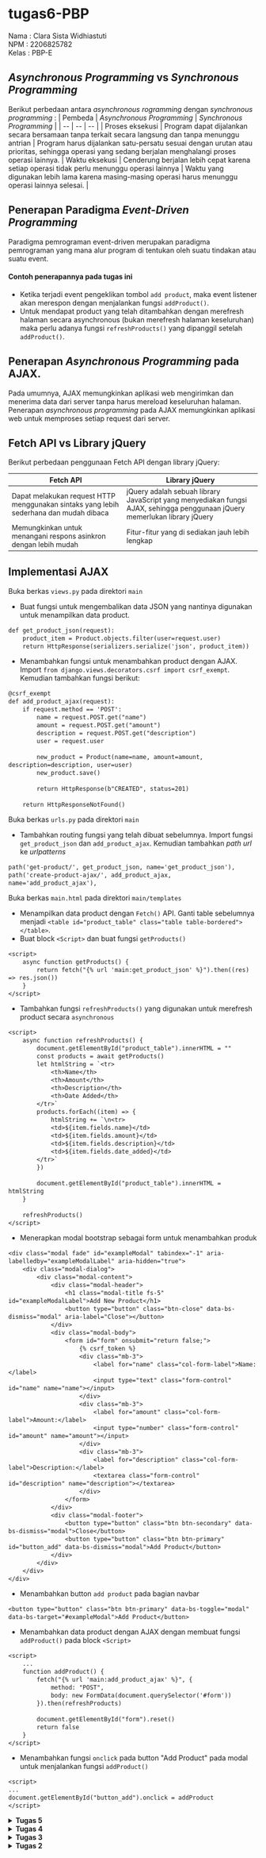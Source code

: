 # tugas6-PBP 
Nama  : Clara Sista Widhiastuti <br/>
NPM   : 2206825782 <br/>
Kelas : PBP-E <br/>

## *Asynchronous Programming* vs *Synchronous Programming*
Berikut perbedaan antara *asynchronous rogramming* dengan *synchronous programming* :
| Pembeda | *Asynchronous Programming* | *Synchronous Programming* |
| -- | -- | -- |
| Proses eksekusi | Program dapat dijalankan secara bersamaan tanpa terkait secara langsung dan tanpa menunggu antrian | Program harus dijalankan satu-persatu sesuai dengan urutan atau prioritas, sehingga operasi yang sedang berjalan menghalangi proses operasi lainnya.
| Waktu eksekusi | Cenderung berjalan lebih cepat karena setiap operasi tidak perlu menunggu operasi lainnya | Waktu yang digunakan lebih lama karena masing-masing operasi harus menunggu operasi lainnya selesai. |

## Penerapan Paradigma *Event-Driven Programming*
Paradigma pemrograman event-driven merupakan paradigma pemrograman yang mana alur program di tentukan oleh suatu tindakan atau suatu event. 

#### Contoh penerapannya pada tugas ini
* Ketika terjadi event pengeklikan tombol ```add product```, maka event listener akan merespon dengan menjalankan fungsi ```addProduct()```.
* Untuk mendapat product yang telah ditambahkan dengan merefresh halaman secara asynchronous (bukan merefresh halaman keseluruhan) maka perlu adanya fungsi ```refreshProducts()``` yang dipanggil setelah ```addProduct()```.

## Penerapan *Asynchronous Programming* pada AJAX.
Pada umumnya, AJAX memungkinkan aplikasi web mengirimkan dan menerima data dari server tanpa harus mereload keseluruhan halaman. Penerapan *asynchronous programming* pada AJAX memungkinkan aplikasi web untuk memproses setiap request dari server. 

## Fetch API vs Library jQuery
Berikut perbedaan penggunaan Fetch API dengan library jQuery:

| Fetch API | Library jQuery |
| -- | -- |
| Dapat melakukan request HTTP menggunakan sintaks yang lebih sederhana dan mudah dibaca | jQuery adalah sebuah library JavaScript yang menyediakan fungsi AJAX, sehingga penggunaan jQuery memerlukan library jQuery|
| Memungkinkan untuk menangani respons asinkron dengan lebih mudah| Fitur-fitur yang di sediakan jauh lebih lengkap|

## Implementasi AJAX
Buka berkas ```views.py``` pada direktori ```main``` 
* Buat fungsi untuk mengembalikan data JSON yang nantinya digunakan untuk menampilkan data product.
```
def get_product_json(request):
    product_item = Product.objects.filter(user=request.user)
    return HttpResponse(serializers.serialize('json', product_item))
```

* Menambahkan fungsi untuk menambahkan product dengan AJAX. Import ```from django.views.decorators.csrf import csrf_exempt```. Kemudian tambahkan fungsi berikut:
```
@csrf_exempt
def add_product_ajax(request):
    if request.method == 'POST':
        name = request.POST.get("name")
        amount = request.POST.get("amount")
        description = request.POST.get("description")
        user = request.user

        new_product = Product(name=name, amount=amount, description=description, user=user)
        new_product.save()

        return HttpResponse(b"CREATED", status=201)

    return HttpResponseNotFound()
```

Buka berkas ```urls.py``` pada direktori ```main```
* Tambahkan routing fungsi yang telah dibuat sebelumnya. Import fungsi ```get_product_json``` dan ```add_product_ajax```. Kemudian tambahkan *path url* ke *urlpatterns*
```
path('get-product/', get_product_json, name='get_product_json'),
path('create-product-ajax/', add_product_ajax, name='add_product_ajax'),
```

Buka berkas ```main.html``` pada direktori ```main/templates```
* Menampilkan data product dengan ```Fetch()``` API. Ganti table sebelumnya menjadi ```<table id="product_table" class="table table-bordered"></table>```. 
* Buat block ```<Script>``` dan buat fungsi ```getProducts()```
```
<script>
    async function getProducts() {
        return fetch("{% url 'main:get_product_json' %}").then((res) => res.json())
    }
</script>
```
* Tambahkan fungsi ```refreshProducts()``` yang digunakan untuk merefresh product secara ```asynchronous```

``` 
<script>
    async function refreshProducts() {
        document.getElementById("product_table").innerHTML = ""
        const products = await getProducts()
        let htmlString = `<tr>
            <th>Name</th>
            <th>Amount</th>
            <th>Description</th>
            <th>Date Added</th>
        </tr>`
        products.forEach((item) => {
            htmlString += `\n<tr>
            <td>${item.fields.name}</td>
            <td>${item.fields.amount}</td>
            <td>${item.fields.description}</td>
            <td>${item.fields.date_added}</td>
        </tr>` 
        })
        
        document.getElementById("product_table").innerHTML = htmlString
    }

    refreshProducts()
</script>
```
* Menerapkan modal bootstrap sebagai form untuk menambahkan produk
```
<div class="modal fade" id="exampleModal" tabindex="-1" aria-labelledby="exampleModalLabel" aria-hidden="true">
    <div class="modal-dialog">
        <div class="modal-content">
            <div class="modal-header">
                <h1 class="modal-title fs-5" id="exampleModalLabel">Add New Product</h1>
                <button type="button" class="btn-close" data-bs-dismiss="modal" aria-label="Close"></button>
            </div>
            <div class="modal-body">
                <form id="form" onsubmit="return false;">
                    {% csrf_token %}
                    <div class="mb-3">
                        <label for="name" class="col-form-label">Name:</label>
                        <input type="text" class="form-control" id="name" name="name"></input>
                    </div>
                    <div class="mb-3">
                        <label for="amount" class="col-form-label">Amount:</label>
                        <input type="number" class="form-control" id="amount" name="amount"></input>
                    </div>
                    <div class="mb-3">
                        <label for="description" class="col-form-label">Description:</label>
                        <textarea class="form-control" id="description" name="description"></textarea>
                    </div>
                </form>
            </div>
            <div class="modal-footer">
                <button type="button" class="btn btn-secondary" data-bs-dismiss="modal">Close</button>
                <button type="button" class="btn btn-primary" id="button_add" data-bs-dismiss="modal">Add Product</button>
            </div>
        </div>
    </div>
</div>
```
* Menambahkan button ```add product``` pada bagian navbar
```
<button type="button" class="btn btn-primary" data-bs-toggle="modal" data-bs-target="#exampleModal">Add Product</button>
```
* Menambahkan data product dengan AJAX dengan membuat fungsi ```addProduct()``` pada block ```<Script>```
```
<script>
    ...
    function addProduct() {
        fetch("{% url 'main:add_product_ajax' %}", {
            method: "POST",
            body: new FormData(document.querySelector('#form'))
        }).then(refreshProducts)

        document.getElementById("form").reset()
        return false
    }
</script>
```
* Menambahkan fungsi ```onclick``` pada button "Add Product" pada modal untuk menjalankan fungsi ```addProduct()```
```
<script>
...
document.getElementById("button_add").onclick = addProduct
</script>
```
<details>
<summary> <b> Tugas 5 </b> </summary>

## Manfaat Element Selector
CSS selector merupakan suatu aturan yang digunakan untuk menemukan (menyeleksi) HMTL element untuk diberikan suatu style.

Element  selector merupakan salah satu jenis dari CSS selector. Selector ini memilih elemen HMTL berdasarkan nama tagnya

sebagai contoh elemn selector pada tag p
```
p {
  text-align: center;
  color: blue;
}
```
maka semua elemen p akan rata tengah dan teks bewarna biru

## HTML5 tag
| HTML5 tag     | Deskripsi |
|-------------  |----------|
|```<article>```| Mendefinisikan sebuah artikel                                     |
|```<body>```   | Mendefinisikan isi dokumen                                        |
|```<div>```    | Menentukan bagian atau divisi dalam dokumen                       |
|```<footer>``` | Mendefinisikan footer pada dokumen atau bagian                    |
|```<nav>```    | Mendefinisikan bagian tautan navigasi                             |
|```<section>```| Mendefinisikan bagian pada dokumen, seperti header, footer, dll   |
|```<table>```  | Mendefinisikan tabel data                                         |
|```<td>```     | Mendefinisikan sel dalam tabel                                    |
|```<th>```     | Mendefinisikan sel header dalam sebuah tabel                      |
|```<tr>```     | Mendefinisikan baris dalam tabel                                  |
|```<video>```  | Menyematkan konten video dalam dokumen HTML                       |

## Margin vs Padding
**Margin** merupakan ruang kosong di luar border yang membatasi elemen HTML

**Padding** Merupakan ruang kosong di bagian dalam border

## *Framework* CSS Tailwind vs Bootstrap
|Pembeda| *Framework* CSS Tailwind | Bootstrap|
|--|--|--|
|Design| Pada tailwind untuk merancang tampilan perlu menggabungkan class utilitas yang lebih kecil menjadi suatu yang kompleks. |Bootstrap memiliki komponen yang sudah dirancang dengan tampilan yang terstruktur dan konsisten. Hal tersebut cocok untuk pemula dan proyek dengan desain sederhana karena mudah digunakan|
|Fleksibilitas| Tailwind menganut pendekatan utility-first sehingga memiliki fleksibilitas yang lebih besar karena memungkinkan untuk kita membuat design kustom|Bootstrap menawarkan kerangka kerja yang relatif terstruktur dengan banyak komponen yang telah dirancang sebelumnya. Ini memberikan stabilitas dan kemudahan penggunaan, tetapi mungkin memiliki batasan dalam hal fleksibilitas desain yang unik.
Ukuran file| Ukuran file dari tailwind tergantung pada banyaknya class utilitas yang digunakan| Ukuran file pada bootstap cenderung besar karena banyak fitur yang siap pakai yang tersedia|

## Implementasi Design Web menggunakan HTML, CSS dan framework CSS
1. menambahkan bootstrap ke aplikasi serta bootstrap css dan js
menambahkan tag ```<meta name="viewport">``` pada berkas ```base.html``` agar tampilan web dapat menyesuaikan ukuran perangkat mobile
```
<head>
    {% block meta %}
        <meta charset="UTF-8" />
        <meta name="viewport" content="width=device-width, initial-scale=1">
    {% endblock meta %}
</head>
```
```
<head>
    {% block meta %}
        ...
    {% endblock meta %}
    <link href="https://cdn.jsdelivr.net/npm/bootstrap@5.3.2/dist/css/bootstrap.min.css" rel="stylesheet" integrity="sha384-T3c6CoIi6uLrA9TneNEoa7RxnatzjcDSCmG1MXxSR1GAsXEV/Dwwykc2MPK8M2HN" crossorigin="anonymous">
</head>
```
```
<head>
    ...
    <script src="https://code.jquery.com/jquery-3.6.0.min.js" integrity="sha384-KyZXEAg3QhqLMpG8r+J4jsl5c9zdLKaUk5Ae5f5b1bw6AUn5f5v8FZJoMxm6f5cH1" crossorigin="anonymous"></script>
</head>
```
2. Menambahkan navbar pada aplikasi
Cara menambahkan navbar dengan [dokumentasi berikut](https://getbootstrap.com/docs/5.3/components/navbar/)
3. Styling halaman sesuai dengan keinginan dengan mengatur warna background
</details>

<details>
<summary> <b> Tugas 4 </b> </summary>

## Pengertian Django UserCreationForm, dan kelebihan dan kekurangannya
### Pengertian
Django ```UserCreationForm``` adalah ```form``` yang disediakan oleh Django agar mempermudah dalam pembuatan pengguna baru pada aplikasi web. Form ini memiliki tiga bagian ```username```, ```password1```, dan ```password2``` (yang digunakan untuk menkonfirmasi kata sandi).

### Kelebihan dan kekurangan
| **Kelebihan** | **Kekurangan**
|--|--|
memiliki validasi bawaan untuk memastikan sandi yang digunakan oleh pengguna | tidak mendukung penyesuaian lebih lanjut atau desain yang lebih kompleks
mudah untuk digunakan | Tidak cocok pada aplikasi yang memerlukan autentikasi pengguna
dapat menyesuaikan ```UserCreationForm``` sesuai dengan kebutuhan kita, meskipun merupakan formulir bawaan

## Perbedaan autentikasi dan otorisasi, Mengapa keduanya penting
### Perbedaan
| ```Autentikasi``` | ```Otorisasi```
|--|--|
| Proses verifikasi identitas seseorang dalam sistem sebelum memberikan akses ke sistem. Memastikan bahwa identitas pengguna adalah identitas yang mereka katakan/gunakan. | Mevalidasi daftar akses pengguna yang telah di autentikasi sebelumnya. Kemudian membatasi akses-akses kepada layanan tertentu pada sistem.

### Mengapa penting
Untuk keamanan data dan mencegah penyalahgunaan, bahwa data pengguna akan di autentikasi kevalidannya dimana pengguna di verifikasi untuk memastikan bahwa mereka merupakan orang yang mereka katakan. Kemudian di otorisasi melakukan pengedalian akses bagi pengguna yang telah ter autentikasi sebelumnya.

## Cookies dalam konteks aplikasi web (Django)
Cookies adalah kumpulan informasi terkait rekam jejak dan aktivitas ketika pengguna menelusuri sebuah website. Cookies ini dapat menunjukkan berbagai aktivitas dari user yang dilakukan sebelumnya, misalnya masuk ke halaman yang dibuka.
Pada Django, cookies digunakan untuk mengelola data secara aman. Django menyediakan framework session yang memungkinkan untuk mengambil dan menyimpan data sesi pada baris pengunjung situs. 

## Penggunaan cookies secara default
Penggunaan cookies secara default dianggap aman-aman saja namun ada beberapa resiko yang perlu diperhatikan.
1. **Pelacakan pengguna:** cookies dapat digunakan untuk melacak aktivitas pengguna di web tersebut.
2. **keamanan dan privasi:** cookies berisi informasi pribadi dari pengguna, jika cookies diretas maka informasi pribadi dari pengguna akan terancam.
3. **Ketergantungan terhadap web:** Beberapa web ada yang tidak dapat berfungsi dengan baik jika cookies di nonaktifkan.

## Implementasi Autentikasi, Session, dan Cookies pada Django

### Membuat Fungsi dan Form Registrasi
Buka berkas ```views.py``` pada ```main``` kemudian mengimport beberapa modul serta membuat fungsi dengan nama ```register```.
```
from django.shortcuts import redirect
from django.contrib.auth.forms import UserCreationForm
from django.contrib import messages 

...

def register(request):
    form = UserCreationForm()

    if request.method == "POST":
        form = UserCreationForm(request.POST)
        if form.is_valid():
            form.save()
            messages.success(request, 'Your account has been successfully created!')
            return redirect('main:login')
    context = {'form':form}
    return render(request, 'register.html', context)
```
Buat berkas baru ```register.html``` pada ```main/templates``` dan isi dengan kode berikut.
```
{% extends 'base.html' %}

{% block meta %}
    <title>Register</title>
{% endblock meta %}

{% block content %}  

<div class = "login">
    
    <h1>Register</h1>  

        <form method="POST" >  
            {% csrf_token %}  
            <table>  
                {{ form.as_table }}  
                <tr>  
                    <td></td>
                    <td><input type="submit" name="submit" value="Daftar"/></td>  
                </tr>  
            </table>  
        </form>

    {% if messages %}  
        <ul>   
            {% for message in messages %}  
                <li>{{ message }}</li>  
                {% endfor %}  
        </ul>   
    {% endif %}

</div>  

{% endblock content %}
```
### Membuat fungsi login dan Merestriksi Akses Halaman Main
Pada berkas ```views.py``` di ```main``` mengimpor beberapa modul dan membuat fungsi ```login_user```

Kemudian menambahkan ```@login_required(login_url='/login')``` diatas fungsi ```show_main```
```
...
from django.contrib.auth import authenticate, login
from django.contrib.auth.decorators import login_required
...
@login_required(login_url='/login')
def show_main(request):
...
def login_user(request):
    if request.method == 'POST':
        username = request.POST.get('username')
        password = request.POST.get('password')
        user = authenticate(request, username=username, password=password)
        if user is not None:
            login(request, user)
            return redirect('main:show_main')
        else:
            messages.info(request, 'Sorry, incorrect username or password. Please try again.')
    context = {}
    return render(request, 'login.html', context)
```
Membuat berkas baru ```login.html``` pada folder ```main/templates```
```
{% extends 'base.html' %}

{% block meta %}
    <title>Login</title>
{% endblock meta %}

{% block content %}

<div class = "login">

    <h1>Login</h1>

    <form method="POST" action="">
        {% csrf_token %}
        <table>
            <tr>
                <td>Username: </td>
                <td><input type="text" name="username" placeholder="Username" class="form-control"></td>
            </tr>
                    
            <tr>
                <td>Password: </td>
                <td><input type="password" name="password" placeholder="Password" class="form-control"></td>
            </tr>

            <tr>
                <td></td>
                <td><input class="btn login_btn" type="submit" value="Login"></td>
            </tr>
        </table>
    </form>

    {% if messages %}
        <ul>
            {% for message in messages %}
                <li>{{ message }}</li>
            {% endfor %}
        </ul>
    {% endif %}     
        
    Don't have an account yet? <a href="{% url 'main:register' %}">Register Now</a>

</div>

{% endblock content %}
```
### Membuat fungsi logout
Buka berkas ```views.py``` pada ```main``` import module yang diperlukan dan membuat fungsi ```logout_user```

```
...
from django.contrib.auth import logout
...
def logout_user(request):
    logout(request)
    return redirect('main:login')
```
Buka berkas ```main.html``` pada folder ```main/templates``` kemudian tambahkan kode berikut
```
...
<a href="{% url 'main:logout' %}">
    <button>
        Logout
    </button>
</a>
...
```
### Urls dan UrlPatterns
impor fungsi yang telah di buat tadi ke berkas ```urls.py``` yang ada di ```main``` dan menambahkan path ke ```urlpatterns```
```
...
from main.views import register
from main.views import login_user
from main.views import logout_user
...

urlpatterns = [
    ...
    path('register/', register, name='register'),
    path('login/', login_user, name='login'),
    path('logout/', logout_user, name='logout'),
    ...
]
```
### Menghubungkan Item dan User
Buka berkas ```models.py``` pada ```main``` impor model
```
...
from django.contrib.auth.models import User

class Product(models.Model):
    user = models.ForeignKey(User, on_delete=models.CASCADE)
    ...
```
Pada berkas ```views.py``` di ```main``` ubah fungsi ```create_item``` dan fungsi ```show_main```
```
def show_main(request):
    items = Item.objects.filter(user=request.user)

    context = {
        'name': request.user.username,
    ...
...
def create_product(request):
 form = ItemmForm(request.POST or None)

 if form.is_valid() and request.method == "POST":
     item = form.save(commit=False)
     item.user = request.user
     item.save()
     return HttpResponseRedirect(reverse('main:show_main'))
 ...
```
Terakhir, simpan semua perubahan dan lakukan migrasi model

### Menggunakan Data Dari Cookies
Buka berkas ```views.py``` pada ```main``` kemudian impor modul yang diperlukan, mengganti kode pada blok ```if user not None```, menambahkan ```'last_login``` pada fungsi ```show_main```, dan mengubah fungsi ```logout_user```
```
import datetime
...
    context = {
        'name': request.user.username,
        'class': 'PBP-E',
        'product': products,
        'last_login': request.COOKIES['last_login'],
        }
...
    if user is not None:
        login(request, user)
        response = HttpResponseRedirect(reverse("main:show_main"))
        response.set_cookie('last_login', str(datetime.datetime.now()))
        return response
...
def logout_user(request):
    logout(request)
    response = HttpResponseRedirect(reverse('main:login'))
    response.delete_cookie('last_login')
    return response
```
Menambahkan kode berikut pada berkas ```main.html``` pada folde ```main/templates```
```
...
<h5>Sesi terakhir login: {{ last_login }}</h5>
...
```
</details>

<details>
<summary> <b> Tugas 3 </b> </summary>

## Perbedaan form POST dan form GET

| **Pembeda** | ```POST``` | ```GET``` |
|:--:|--|--|
|**Fungsi**|Mengirimkan data ke server|Mengambil data dari server|
|**History**|Isi atau nilai dari form tidak ditampilkan di URL|Isi atau nilai dari form dapat dilihat langsung pada URL
|**Kegunaan**|Pengiriman data tertutup dan data bersifat sensitif (*username* dan *password*)|Menampilkan id pada penggunaan database

## Perbedaan XML, JSON, HTML dalam pengiriman data
| ```XML``` | ```JSON``` |```HTML```
|--|--|--|
|Didesain untuk mendeskripsikan serta mentransfer data. Data harus berupa string dan tidak mendukung array|Didesain untuk mendeskripsikan serta mentransfer data menggunakan bahasa yang mudah dimengerti. Dapat mengakses array.|Didesain untuk menampilkan data dan bagaimana penampakan data tersebut.|
|case sensitive|case sensitive|case nsensitive
|Menggunakan tag|Menggunakan pasangan key dan value|Menggunakan tag|

## JSON sering digunakan dalam pertukaran data antara aplikasi web modern
Alasan JSON sering digunakan untuk pertukaran data adalah:
1.  Ukuran file JSON lebih kecil dibanding format lain seperti XML
2. JSON memiliki struktur kode yang sederhana sehingga mudah dibaca serta dimengerti oleh manusia.
3. Dapat digunakan dengan berbagai jenis bahasa, Hal tersebut membuatnya menjadi lebih fleksible. 

## Implementasi data delivery
1. Membuat berkas baru dengan nama ```forms.py``` pada direktori ```main``` kemudian tambahkan kode dibawah ini
```
from django.forms import ModelForm
from main.models import Product

class ProductForm(ModelForm):
    class Meta:
        model = Product
        fields = ["name", "amount", "description"]
```
2. pada folder ```main``` buka berkas ```views.py``` tambahkan import dan fungsi baru create_ product untuk menerim data seperti berikut
```
from django.http import HttpResponseRedirect
from main.forms import ProductForm
from django.urls import reverse
```
```
def create_product(request):
    form = ProductForm(request.POST or None)

    if form.is_valid() and request.method == "POST":
        form.save()
        return HttpResponseRedirect(reverse('main:show_main'))

    context = {'form': form}
    return render(request, "create_product.html", context)
```
3. Agar kita dapat menampilkan/mengembalikan data maka perlu mengubah fungsi ```show_main``` pada berkas ```views.py``` seperti kode dibawah ini
```
def show_main(request):
    products = Product.objects.all()

    context = {
        'name': 'Clara Sista Widhiastuti', 
        'class': 'PBP E', 
        'products': products
    }

    return render(request, "main.html", context)
```
4. Buka direktori ```main/templates```, kemudian buat berkas baru dengan nama ```create_product.html``` isi dengan kode dibawah ini
```
{% extends 'base.html' %} 

{% block content %}
<h1>Add New Product</h1>

<form method="POST">
    {% csrf_token %}
    <table>
        {{ form.as_table }}
        <tr>
            <td></td>
            <td>
                <input type="submit" value="Add Product"/>
            </td>
        </tr>
    </table>
</form>

{% endblock %}
```
5. menampilkan ```data``` ke dalam bentuk table dan menambahkan tombol ```Add New Product``` dengan menambahkan kode berikut pada berkas ```main.html```
```
...
<table>
    <tr>
        <th>Name</th>
        <th>Price</th>
        <th>Description</th>
        <th>Date Added</th>
    </tr>

    {% comment %} Berikut cara memperlihatkan data produk di bawah baris ini {% endcomment %}

    {% for product in products %}
        <tr>
            <td>{{product.name}}</td>
            <td>{{product.price}}</td>
            <td>{{product.description}}</td>
            <td>{{product.date_added}}</td>
        </tr>
    {% endfor %}
</table>

<br />

<a href="{% url 'main:create_product' %}">
    <button>
        Add New Product
    </button>
</a>

{% endblock content %}
```
---
membuat fungsi views JSON dan XML pada berkas ```views.py``` di direktori ```main```
1. menambahkan import ```HttpResponse``` dan ```Serializer```
```
from django.http import HttpResponse
from django.core import serializers
```
2. membuat variabel yang dapat menyimpan hasil query dari semua data dalam masing masing fungsi 
```
def show_xml(request):
    data = Product.objects.all()
    return HttpResponse(serializers.serialize("xml", data), content_type="application/xml")

def show_json(request):
    data = Product.objects.all()
    return HttpResponse(serializers.serialize("json", data), content_type="application/json")
```
3. Untuk mengembalikan data berdasarkan ID dalam bentuk XML dan JSON maka kita perlu membuat fungsi ```show_xml_id``` dan ```show_json_by_id```
```
def show_xml_by_id(request, id):
    data = Product.objects.filter(pk=id)
    return HttpResponse(serializers.serialize("xml", data), content_type="application/xml")
def show_json_by_id(request, id):
    data = Product.objects.filter(pk=id)
    return HttpResponse(serializers.serialize("json", data), content_type="application/json")
```
---
Routing URL
1. pada direktori ```main``` buka berkas ```urls.py``` tambahkan import fungsi XML dan JSON
```
from main.views import show_main, create_product, show_xml, show_json, show_xml_by_id, show_json_by_id 
```
2. Tambahkan path url ke dalam ```urlpatterns```
```
...
urlpatterns = [
    path('', show_main, name='show_main'),
    path('create-product', create_product, name='create_product'),
    path('xml/', show_xml, name='show_xml'),
    path('json/', show_json, name='show_json'), 
    path('xml/<int:id>/', show_xml_by_id, name='show_xml_by_id'),
    path('json/<int:id>/', show_json_by_id, name='show_json_by_id'),
]
```
## Screenshot Postman
#### HTML
![HTML](image/html.png)
#### JSON
![JSON](image/json.png)
#### JSON_ID
![JSON_ID](image/json_id.png)
#### XML
![XML](image/xml.png)
#### XML_ID
![XML_ID](image/xml_id.png)
</details>

<details>
<summary> <b> Tugas 2 </b> </summary>

## Proses pembuatan app django
1. Membuat Direktori Repository<br/>
   Membuat direktori baru yaitu **tugas_PBP**, kemudian pada github membuat repository baru yang judulnya sama dengan direktori
   
2. Mengaktifkan virtual evironment<br/>
   Pengaktifan virtual evironment dilakukan agar package yang digunakan tetap terisolasi sehingga bertabarakan dengan pengaturan lainnya. <br/> Kita perlu membuat virtual         environment dengan menjalankan perintah ```python -m venv env```,<br/>kemudian diaktifkan dengan menjalankan perintah ```env\Scripts\activate.bat```. Menambahkan modul yang yang diperlukan pada file ```requirenments.txt```<br/> kemudian menjalankan perintah ```pip install -r requirements.txt```

3. Membuat proyek django<br/>
   buat proyek djago dengan menjalankan perintah ```django-admin startproject tugas_PBP .```<br/> Tambahkan ```*``` pada ```ALLOWED_HOST``` di ```settings.py``` digunakan agar semua host dapat mengakses sehingga aplikasi dapat diakses luas.<br/> Pada windows untuk menjalankan server django dapat menggunakan python ```manage.py runserver```<br/>

4. Mengunggah proyek ke github<br/>
   membuat direktori menjadi repositori git, dengan cara menjalankan perintah ```git init```, kemudian ```git branch -M main```, dan ```git remote add origin https://github.com/claraa26/tugas-PBP.git```<br/>
   menambahkan file ```.gitignore```<br/>
   jangan lupa melakukan ```add```, ```commit```, dan ```push```

5. Membuat aplikasi (main) <br/>
   untuk membuat aplikasi maka perlu menjalankan perintah ```python manage.py startapp main```<br/>
   mendaftarkan aplikasi (main) pada proyek, dengan menambahkan aplikasi pada bagian ```INSTALLED_APPS``` di file ```settings.py```<br/>

6. Membuat templates dasar <br/>
   Membuat file main.html pada direktori templates yang berada di dalam direktori aplikasi (main) yang berisi
   ```
   <h1>Bimble-Online Page</h1>
   
   <h5>Name: </h5>
   <p>{{ name }}</p>
   <h5>Class: </h5>
   <p>{{ class }}</p>
   <h5>Slot Available: </h5>
   <p>{{ slot available }}</p>
   <h5>Description: </h5>
   <p>{{ description }}</p>
   ```
   Membuat ```models.py``` kemudian melakukan migrasi. Hal tersebut merupakan cara django melacak perubahan pada model basis data. 
   untuk dapat membuat migrasi model perlu dijalankan perintah ```python manage.py makemigrations```<br/>
   Kemudian menerapkan migrasi model dengan perintah ```python manage.py migrate```

7. Membuat fungsi view (show_main)<br/>
   Dilakukan perintah ```from django.shortcuts import render``` agar yang berada pada file template ```main.html``` dapat terhubuh pada view.<br/>
   Menambahkan fungsi show main dengan context yang ingin ditampilkan
```
from django.shortcuts import render

def show_main(request):
    context = {
        'name': 'Clara',
        'class': 'math',
        'slot available': '15',
        'description': 'math class available for 15 person'

    }

    return render(request, "main.html", context)
```

8. Konfigurasi routing urls<br/>
   file urls.py pada main berisi
   ```
   from django.urls import path
   from main.views import show_main

   app_name = 'main'

   urlpatterns = [
      path('', show_main, name='show_main'),
   ]
   ```
   show main diambil dari modul main.views yang mana merupakan tampilan ketika urls diakses<br/>
   menghubungkan urls.py proyek dengan main dengan menambahkan
```
   urlpatterns = [
    ...
    path('main/', include('main.urls')),
    ...
]
```
  jalankan proyek django dengan perintah ```python manage.py runserver```

## Bagan Request Client
![BAGAN](https://github.com/claraa26/tugas-PBP/blob/master/bagan_request_client%20(1).png)

## Penggunaan Virtual Environment Pada Django
Pada djanggo penggunaan virtual environment sangatlah berguna, karena pengguna dapat menggunakan django dengan dependencies tertentu secara lokal tanpa mempengaruhi instalasi globalnya. Selain itu, dalam jangka panjang penggunaan virtual environment dapat mepermudah pengembangan apliaksi web django. Tentu saja kita dapat menggunkan django tanpa virtual environment, namun hal tersebut tidak dianjurkan karena dapat menyebabkan masalah pada package dan dependencies

## Perbedaan MVC, MVT, MVVM
### MVC (Model-View-Controller)
  Model berisikan data serta logika (database)<br/>
  View berguna untuk menangani tampilan <br/>
  Controler menghubungkan antara model dan view <br/>
### MVT (Model-View-Template)
  Model merupakan komponen yang bertanggungjawab dalam mengatur dan mengola data aplikasi<br/>
  View komponen yang menangani logika presentasi dalam konsep MVT<br/>
  Template merupakan komponen yang berfungsi untuk mengatur tampilan pengguna<br/>
### MVVM (Model-View-ViewModel)
  Model berisi data dan logika bisnis<br/>
  View menangani tampilan<br/>
  ViewModel merupakan penghubung antara model dan view<br/>
Perbedaan dari ketinganya adalah bagaimana cara menghubungkan antar komponen. Pada MVC, controller berperan sebagai penghubung model dan view. Pada MVT, template berperan sebagai penghubung model dan view. Sedangkan pada MVVM, ViewModel yang berperan sebagai penghubung antara model dan view.
</details>
